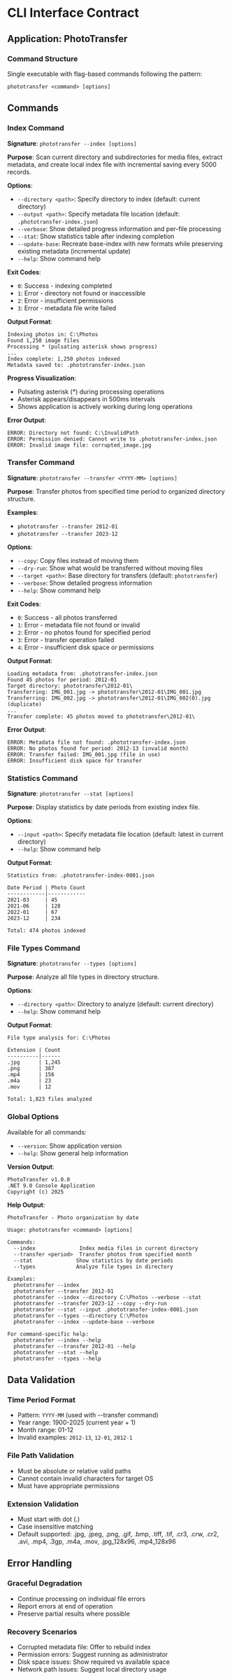 # CLI Interface Contract

## Application: PhotoTransfer

### Command Structure
Single executable with flag-based commands following the pattern:
```
phototransfer <command> [options]
```

## Commands

### Index Command
**Signature**: `phototransfer --index [options]`

**Purpose**: Scan current directory and subdirectories for media files, extract metadata, and create local index file with incremental saving every 5000 records.

**Options**:
- `--directory <path>`: Specify directory to index (default: current directory)
- `--output <path>`: Specify metadata file location (default: `.phototransfer-index.json`)
- `--verbose`: Show detailed progress information and per-file processing
- `--stat`: Show statistics table after indexing completion
- `--update-base`: Recreate base-index with new formats while preserving existing metadata (incremental update)
- `--help`: Show command help

**Exit Codes**:
- `0`: Success - indexing completed
- `1`: Error - directory not found or inaccessible
- `2`: Error - insufficient permissions
- `3`: Error - metadata file write failed

**Output Format**:
```
Indexing photos in: C:\Photos
Found 1,250 image files
Processing * (pulsating asterisk shows progress)
...
Index complete: 1,250 photos indexed
Metadata saved to: .phototransfer-index.json
```

**Progress Visualization**:
- Pulsating asterisk (*) during processing operations
- Asterisk appears/disappears in 500ms intervals
- Shows application is actively working during long operations

**Error Output**:
```
ERROR: Directory not found: C:\InvalidPath
ERROR: Permission denied: Cannot write to .phototransfer-index.json
ERROR: Invalid image file: corrupted_image.jpg
```

### Transfer Command
**Signature**: `phototransfer --transfer <YYYY-MM> [options]`

**Purpose**: Transfer photos from specified time period to organized directory structure.

**Examples**:
- `phototransfer --transfer 2012-01`
- `phototransfer --transfer 2023-12`

**Options**:
- `--copy`: Copy files instead of moving them
- `--dry-run`: Show what would be transferred without moving files
- `--target <path>`: Base directory for transfers (default: `phototransfer`)
- `--verbose`: Show detailed progress information
- `--help`: Show command help

**Exit Codes**:
- `0`: Success - all photos transferred
- `1`: Error - metadata file not found or invalid
- `2`: Error - no photos found for specified period
- `3`: Error - transfer operation failed
- `4`: Error - insufficient disk space or permissions

**Output Format**:
```
Loading metadata from: .phototransfer-index.json
Found 45 photos for period: 2012-01
Target directory: phototransfer\2012-01\
Transferring: IMG_001.jpg -> phototransfer\2012-01\IMG_001.jpg
Transferring: IMG_002.jpg -> phototransfer\2012-01\IMG_002(0).jpg (duplicate)
...
Transfer complete: 45 photos moved to phototransfer\2012-01\
```

**Error Output**:
```
ERROR: Metadata file not found: .phototransfer-index.json
ERROR: No photos found for period: 2012-13 (invalid month)
ERROR: Transfer failed: IMG_001.jpg (file in use)
ERROR: Insufficient disk space for transfer
```

### Statistics Command
**Signature**: `phototransfer --stat [options]`

**Purpose**: Display statistics by date periods from existing index file.

**Options**:
- `--input <path>`: Specify metadata file location (default: latest in current directory)
- `--help`: Show command help

**Output Format**:
```
Statistics from: .phototransfer-index-0001.json

Date Period | Photo Count
------------|------------
2021-03     | 45
2021-06     | 128
2022-01     | 67
2023-12     | 234

Total: 474 photos indexed
```

### File Types Command
**Signature**: `phototransfer --types [options]`

**Purpose**: Analyze all file types in directory structure.

**Options**:
- `--directory <path>`: Directory to analyze (default: current directory)
- `--help`: Show command help

**Output Format**:
```
File type analysis for: C:\Photos

Extension | Count
----------|------
.jpg      | 1,245
.png      | 387
.mp4      | 156
.m4a      | 23
.mov      | 12

Total: 1,823 files analyzed
```

### Global Options
Available for all commands:

- `--version`: Show application version
- `--help`: Show general help information

**Version Output**:
```
PhotoTransfer v1.0.0
.NET 9.0 Console Application
Copyright (c) 2025
```

**Help Output**:
```
PhotoTransfer - Photo organization by date

Usage: phototransfer <command> [options]

Commands:
  --index              Index media files in current directory
  --transfer <period>  Transfer photos from specified month
  --stat              Show statistics by date periods
  --types             Analyze file types in directory

Examples:
  phototransfer --index
  phototransfer --transfer 2012-01
  phototransfer --index --directory C:\Photos --verbose --stat
  phototransfer --transfer 2023-12 --copy --dry-run
  phototransfer --stat --input .phototransfer-index-0001.json
  phototransfer --types --directory C:\Photos
  phototransfer --index --update-base --verbose

For command-specific help:
  phototransfer --index --help
  phototransfer --transfer 2012-01 --help
  phototransfer --stat --help
  phototransfer --types --help
```

## Data Validation

### Time Period Format
- Pattern: `YYYY-MM` (used with --transfer command)
- Year range: 1900-2025 (current year + 1)
- Month range: 01-12
- Invalid examples: `2012-13`, `12-01`, `2012-1`

### File Path Validation
- Must be absolute or relative valid paths
- Cannot contain invalid characters for target OS
- Must have appropriate permissions

### Extension Validation
- Must start with dot (.)
- Case insensitive matching
- Default supported: .jpg, .jpeg, .png, .gif, .bmp, .tiff, .tif, .cr3, .crw, .cr2, .avi, .mp4, .3gp, .m4a, .mov, .jpg_128x96, .mp4_128x96

## Error Handling

### Graceful Degradation
- Continue processing on individual file errors
- Report errors at end of operation
- Preserve partial results where possible

### Recovery Scenarios
- Corrupted metadata file: Offer to rebuild index
- Permission errors: Suggest running as administrator
- Disk space issues: Show required vs available space
- Network path issues: Suggest local directory usage